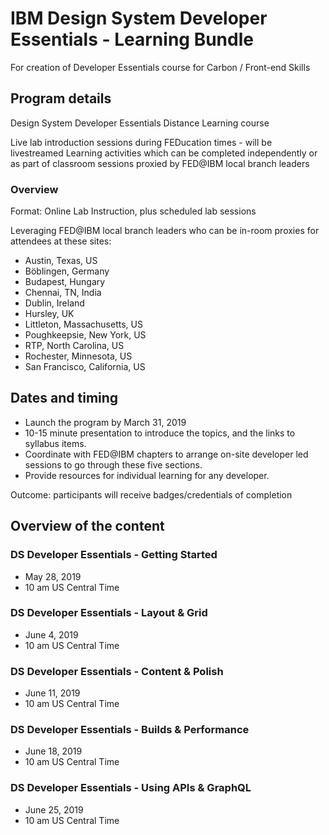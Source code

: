 # IBM Design System Developer Essentials - Learning Bundle
For creation of Developer Essentials course for Carbon / Front-end Skills

## Program details

Design System Developer Essentials Distance Learning course 

Live lab introduction sessions during FEDucation times - will be livestreamed 
Learning activities which can be completed independently or as part of classroom sessions proxied by FED@IBM local branch leaders


### Overview

Format: Online Lab Instruction, plus scheduled lab sessions

Leveraging FED@IBM local branch leaders who can be in-room proxies for attendees at these sites:

* Austin, Texas, US  
* Böblingen, Germany 
* Budapest, Hungary 
* Chennai, TN, India 
* Dublin, Ireland
* Hursley, UK  
* Littleton, Massachusetts, US   
* Poughkeepsie, New York, US  
* RTP, North Carolina, US 
* Rochester, Minnesota, US  
* San Francisco, California, US 


## Dates and timing  

* Launch the program by March 31, 2019
* 10-15 minute presentation to introduce the topics, and the links to syllabus items.
* Coordinate with FED@IBM chapters to arrange on-site developer led sessions to go through these five sections. 
* Provide resources for individual learning for any developer.

Outcome: participants will receive badges/credentials of completion

## Overview of the content

### DS Developer Essentials - Getting Started
* May 28, 2019
* 10 am US Central Time

### DS Developer Essentials - Layout & Grid
* June 4, 2019
* 10 am US Central Time

### DS Developer Essentials - Content & Polish
* June 11, 2019
* 10 am US Central Time

### DS Developer Essentials - Builds & Performance 
* June 18, 2019
* 10 am US Central Time

### DS Developer Essentials - Using APIs & GraphQL
* June 25, 2019
* 10 am US Central Time

